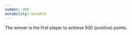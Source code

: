 ```yaml
---
number: 208
mutability: mutable
---
```


The winner is the first player to achieve 500 (positive) points.
